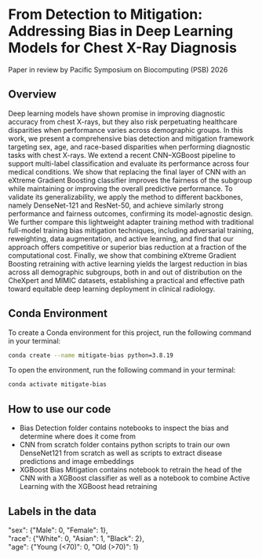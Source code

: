 # From Detection to Mitigation: Addressing Bias in Deep Learning Models for Chest X-Ray Diagnosis
Paper in review by Pacific Symposium on Biocomputing (PSB) 2026  

## Overview
Deep learning models have shown promise in improving diagnostic accuracy from chest X-rays, but they also risk perpetuating healthcare disparities when performance varies across demographic groups. In this work, we present a comprehensive bias detection and mitigation framework targeting sex, age, and race-based disparities when performing diagnostic tasks with chest X-rays. We extend a recent CNN–XGBoost pipeline to support multi-label classification and evaluate its performance across four medical conditions. We show that replacing the final layer of CNN with an eXtreme Gradient Boosting classifier improves the fairness of the subgroup while maintaining or improving the overall predictive performance. To validate its generalizability, we apply the method to different backbones, namely DenseNet-121 and ResNet-50, and achieve similarly strong performance and fairness outcomes, confirming its model-agnostic design. We further compare this lightweight adapter training method with traditional full-model training bias mitigation techniques, including adversarial training, reweighting, data augmentation, and active learning, and find that our approach offers competitive or superior bias reduction at a fraction of the computational cost. Finally, we show that combining eXtreme Gradient Boosting retraining with active learning yields the largest reduction in bias across all demographic subgroups, both in and out of distribution on the CheXpert and MIMIC datasets, establishing a practical and effective path toward equitable deep learning deployment in clinical radiology.

## Conda Environment

To create a Conda environment for this project, run the following command in your terminal:

```bash
conda create --name mitigate-bias python=3.8.19
```
To open the environment, run the following command in your terminal:

```bash
conda activate mitigate-bias
```

## How to use our code
- Bias Detection folder contains notebooks to inspect the bias and determine where does it come from
- CNN from scratch folder contains python scripts to train our own DenseNet121 from scratch as well as scripts to extract disease predictions and image embeddings
- XGBoost Bias Mitigation contains notebook to retrain the head of the CNN with a XGBoost classifier as well as a notebook to combine Active Learning with the XGBoost head retraining

## Labels in the data
  
"sex": {"Male": 0, "Female": 1},  
"race": {"White": 0, "Asian": 1, "Black": 2},  
"age": {"Young (<70)": 0, "Old (>70)": 1}  
